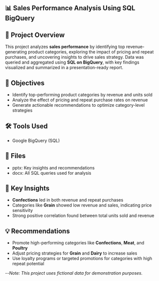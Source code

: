 ## 📊 Sales Performance Analysis Using SQL BigQuery

## 🧠 Project Overview  
This project analyzes **sales performance** by identifying top revenue-generating product categories, exploring the impact of pricing and repeat purchases, and uncovering insights to drive sales strategy. Data was queried and aggregated using **SQL on BigQuery**, with key findings visualized and summarized in a presentation-ready report.

## 🎯 Objectives  
- Identify top-performing product categories by revenue and units sold  
- Analyze the effect of pricing and repeat purchase rates on revenue  
- Generate actionable recommendations to optimize category-level strategies  

## 🛠️ Tools Used  
- Google BigQuery (SQL)   

## 📁 Files  
-  pptx: Key insights and recommendations  
-  docx: All SQL queries used for analysis  

## 📌 Key Insights  
- **Confections** led in both revenue and repeat purchases  
- Categories like **Grain** showed low revenue and sales, indicating price sensitivity  
- Strong positive correlation found between total units sold and revenue  

## 💡 Recommendations  
- Promote high-performing categories like **Confections**, **Meat**, and **Poultry**  
- Adjust pricing strategies for **Grain** and **Dairy** to increase sales  
- Use loyalty programs or targeted promotions for categories with high repeat potential  

--*Note: This project uses fictional data for demonstration purposes.*
